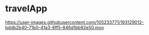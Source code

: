 # travelApp

https://user-images.githubusercontent.com/105233771/193129012-bddb2b40-71b0-41a3-8ff5-846d1bb92e50.mov

